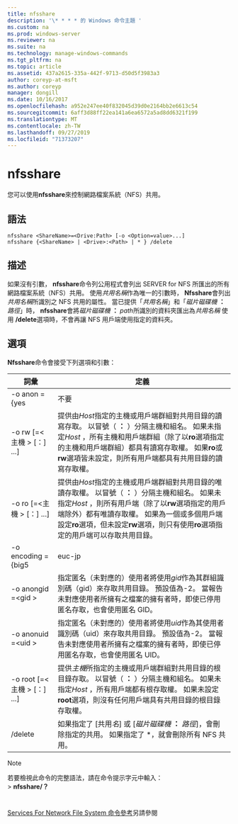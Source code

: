 ```yaml
---
title: nfsshare
description: '\* * * * 的 Windows 命令主題 '
ms.custom: na
ms.prod: windows-server
ms.reviewer: na
ms.suite: na
ms.technology: manage-windows-commands
ms.tgt_pltfrm: na
ms.topic: article
ms.assetid: 437a2615-335a-442f-9713-d50d5f3983a3
author: coreyp-at-msft
ms.author: coreyp
manager: dongill
ms.date: 10/16/2017
ms.openlocfilehash: a952e247ee40f832045d39d0e2164bb2e6613c54
ms.sourcegitcommit: 6aff3d88ff22ea141a6ea6572a5ad8dd6321f199
ms.translationtype: MT
ms.contentlocale: zh-TW
ms.lasthandoff: 09/27/2019
ms.locfileid: "71373207"
---
```

# <a name="nfsshare"></a>nfsshare



您可以使用**nfsshare**來控制網路檔案系統（NFS）共用。

## <a name="syntax"></a>語法

```
nfsshare <ShareName>=<Drive:Path> [-o <Option=value>...]
nfsshare {<ShareName> | <Drive>:<Path> | * } /delete
```

## <a name="description"></a>描述

如果沒有引數， **nfsshare**命令列公用程式會列出 SERVER for NFS 所匯出的所有網路檔案系統（NFS）共用。 使用*共用名稱*作為唯一的引數時， **Nfsshare**會列出*共用名稱*所識別之 NFS 共用的屬性。 當已提供「*共用名稱*」和「<em>磁片磁碟機</em> **：** <em>路徑</em>」時， **nfsshare**會將<em>磁片磁碟機</em> **：** <em>path</em>所識別的資料夾匯出為*共用名稱* 使用 **/delete**選項時，不會再讓 NFS 用戶端使用指定的資料夾。

## <a name="options"></a>選項

**Nfsshare**命令會接受下列選項和引數：


|             詞彙              |                                                                                                                                                                                                                      定義                                                                                                                                                                                                                       |
|-------------------------------|-------------------------------------------------------------------------------------------------------------------------------------------------------------------------------------------------------------------------------------------------------------------------------------------------------------------------------------------------------------------------------------------------------------------------------------------------------|
|         -o anon = {yes          |                                                                                                                                                                                                                          不要                                                                                                                                                                                                                          |
|  -o rw [=\<主機 > [：<Host>] ...]  |                       提供由*Host*指定的主機或用戶端群組對共用目錄的讀寫存取。 以冒號（ **：** ）分隔主機和組名。 如果未指定*Host* ，所有主機和用戶端群組（除了以**ro**選項指定的主機和用戶端群組）都具有讀寫存取權。 如果**ro**或**rw**選項皆未設定，則所有用戶端都具有共用目錄的讀寫存取權。                       |
|  -o ro [=\<主機 > [：<Host>] ...]  | 提供由*Host*指定的主機或用戶端群組對共用目錄的唯讀存取權。 以冒號（ **：** ）分隔主機和組名。 如果未指定*Host* ，則所有用戶端（除了以**rw**選項指定的用戶端除外）都有唯讀存取權。 如果為一個或多個用戶端設定**ro**選項，但未設定**rw**選項，則只有使用**ro**選項指定的用戶端可以存取共用目錄。 |
|       -o encoding = {big5       |                                                                                                                                                                                                                        euc-jp                                                                                                                                                                                                                         |
|       -o anongid =\<gid >       |                                                                                     指定匿名（未對應的）使用者將使用*gid*作為其群組識別碼（gid）來存取共用目錄。 預設值為-2。 當報告未對應使用者所擁有之檔案的擁有者時，即使已停用匿名存取，也會使用匿名 GID。                                                                                      |
|      -o anonuid =\<uid >       |                                                                                      指定匿名（未對應的）使用者將使用*uid*作為其使用者識別碼（uid）來存取共用目錄。 預設值為-2。 當報告未對應使用者所擁有之檔案的擁有者時，即使已停用匿名存取，也會使用匿名 UID。                                                                                      |
| -o root [=\<主機 > [：<Host>] ...] |                                                                         提供*主機*所指定的主機或用戶端群組對共用目錄的根目錄存取。 以冒號（ **：** ）分隔主機和組名。 如果未指定*Host* ，所有用戶端都有根存取權。 如果未設定**root**選項，則沒有任何用戶端具有共用目錄的根目錄存取權。                                                                         |
|            /delete            |                                                                                                                                                       如果指定了 [共用*名*] 或 [<em>磁片磁碟機</em> **：** <em>路徑</em>]，會刪除指定的共用。 如果指定了 \*，就會刪除所有 NFS 共用。                                                                                                                                                       |

> [!NOTE]
> 若要檢視此命令的完整語法，請在命令提示字元中輸入：</br>> **nfsshare/？**

# #

[Services For Network File System 命令參考](services-for-network-file-system-command-reference.md)另請參閱